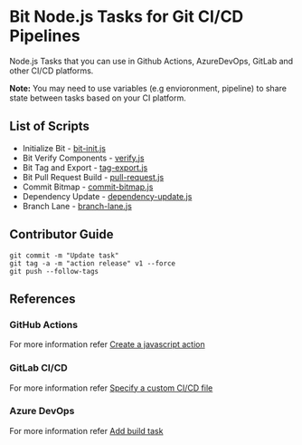 # Bit Node.js Tasks for Git CI/CD Pipelines
Node.js Tasks that you can use in Github Actions, AzureDevOps, GitLab and other CI/CD platforms.

**Note:** You may need to use variables (e.g envioronment, pipeline) to share state between tasks based on your CI platform.

## List of Scripts

- Initialize Bit - [bit-init.js](/scripts/bit-init.js)
- Bit Verify Components - [verify.js](/scripts/verify.js)
- Bit Tag and Export - [tag-export.js](/scripts/tag-export.js)
- Bit Pull Request Build - [pull-request.js](/scripts/pull-request.js)
- Commit Bitmap - [commit-bitmap.js](/scripts/commit-bitmap.js)
- Dependency Update - [dependency-update.js](/scripts/dependency-update.js)
- Branch Lane - [branch-lane.js](/scripts/branch-lane.js)

## Contributor Guide

```
git commit -m "Update task"
git tag -a -m "action release" v1 --force
git push --follow-tags
```

## References

### GitHub Actions

For more information refer [Create a javascript action](https://docs.github.com/en/actions/creating-actions/creating-a-javascript-action)

### GitLab CI/CD

For more information refer [Specify a custom CI/CD file](https://docs.gitlab.com/ee/ci/pipelines/settings.html#specify-a-custom-cicd-configuration-file)

### Azure DevOps

For more information refer [Add build task](https://learn.microsoft.com/en-us/azure/devops/extend/develop/add-build-task?view=azure-devops)
